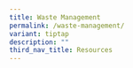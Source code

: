 ```yaml
---
title: Waste Management
permalink: /waste-management/
variant: tiptap
description: ""
third_nav_title: Resources
---
```

